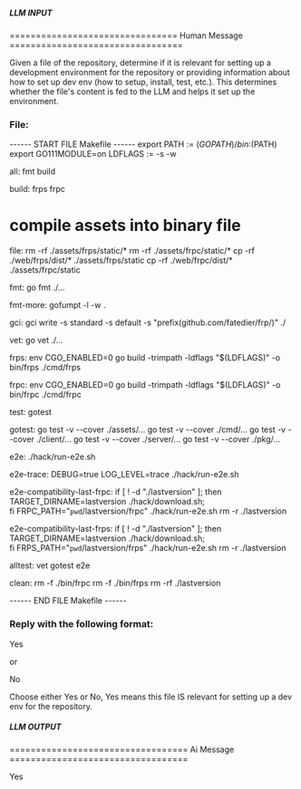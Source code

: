 ##### LLM INPUT #####
================================ Human Message =================================

Given a file of the repository, determine if it is relevant for setting up a development environment for the repository or providing information about how to set up dev env (how to setup, install, test, etc.). This determines whether the file's content is fed to the LLM and helps it set up the environment.

### File:
------ START FILE Makefile ------
export PATH := $(GOPATH)/bin:$(PATH)
export GO111MODULE=on
LDFLAGS := -s -w

all: fmt build

build: frps frpc

# compile assets into binary file
file:
	rm -rf ./assets/frps/static/*
	rm -rf ./assets/frpc/static/*
	cp -rf ./web/frps/dist/* ./assets/frps/static
	cp -rf ./web/frpc/dist/* ./assets/frpc/static

fmt:
	go fmt ./...

fmt-more:
	gofumpt -l -w .

gci:
	gci write -s standard -s default -s "prefix(github.com/fatedier/frp/)" ./

vet:
	go vet ./...

frps:
	env CGO_ENABLED=0 go build -trimpath -ldflags "$(LDFLAGS)" -o bin/frps ./cmd/frps

frpc:
	env CGO_ENABLED=0 go build -trimpath -ldflags "$(LDFLAGS)" -o bin/frpc ./cmd/frpc

test: gotest

gotest:
	go test -v --cover ./assets/...
	go test -v --cover ./cmd/...
	go test -v --cover ./client/...
	go test -v --cover ./server/...
	go test -v --cover ./pkg/...

e2e:
	./hack/run-e2e.sh

e2e-trace:
	DEBUG=true LOG_LEVEL=trace ./hack/run-e2e.sh

e2e-compatibility-last-frpc:
	if [ ! -d "./lastversion" ]; then \
		TARGET_DIRNAME=lastversion ./hack/download.sh; \
	fi
	FRPC_PATH="`pwd`/lastversion/frpc" ./hack/run-e2e.sh
	rm -r ./lastversion

e2e-compatibility-last-frps:
	if [ ! -d "./lastversion" ]; then \
		TARGET_DIRNAME=lastversion ./hack/download.sh; \
	fi
	FRPS_PATH="`pwd`/lastversion/frps" ./hack/run-e2e.sh
	rm -r ./lastversion

alltest: vet gotest e2e
	
clean:
	rm -f ./bin/frpc
	rm -f ./bin/frps
	rm -rf ./lastversion

------ END FILE Makefile ------

### Reply with the following format:

<rel>Yes</rel>

or

<rel>No</rel>

Choose either Yes or No, Yes means this file IS relevant for setting up a dev env for the repository.

##### LLM OUTPUT #####
================================== Ai Message ==================================

<rel>Yes</rel>